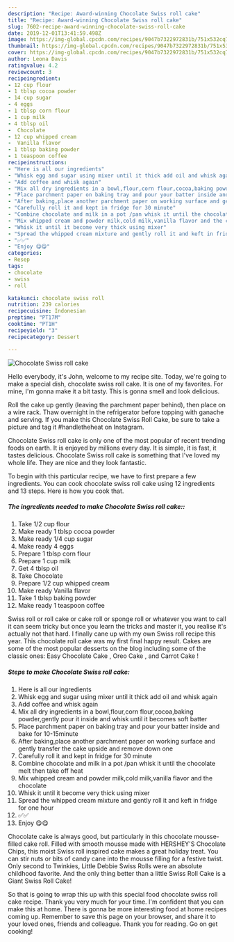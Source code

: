 ```yaml
---
description: "Recipe: Award-winning Chocolate Swiss roll cake"
title: "Recipe: Award-winning Chocolate Swiss roll cake"
slug: 7602-recipe-award-winning-chocolate-swiss-roll-cake
date: 2019-12-01T13:41:59.498Z
image: https://img-global.cpcdn.com/recipes/9047b7322972831b/751x532cq70/chocolate-swiss-roll-cake-recipe-main-photo.jpg
thumbnail: https://img-global.cpcdn.com/recipes/9047b7322972831b/751x532cq70/chocolate-swiss-roll-cake-recipe-main-photo.jpg
cover: https://img-global.cpcdn.com/recipes/9047b7322972831b/751x532cq70/chocolate-swiss-roll-cake-recipe-main-photo.jpg
author: Leona Davis
ratingvalue: 4.2
reviewcount: 3
recipeingredient:
- 12 cup flour
- 1 tblsp cocoa powder
- 14 cup sugar
- 4 eggs
- 1 tblsp corn flour
- 1 cup milk
- 4 tblsp oil
-  Chocolate
- 12 cup whipped cream
-  Vanilla flavor
- 1 tblsp baking powder
- 1 teaspoon coffee
recipeinstructions:
- "Here is all our ingredients"
- "Whisk egg and sugar using mixer until it thick add oil and whisk again"
- "Add coffee and whisk again"
- "Mix all dry ingredients in a bowl,flour,corn flour,cocoa,baking powder,gently pour it inside and whisk until it becomes soft batter"
- "Place parchment paper on baking tray and pour your batter inside and bake for 10-15minute"
- "After baking,place another parchment paper on working surface and gently transfer the cake upside and remove down one"
- "Carefully roll it and kept in fridge for 30 minute"
- "Combine chocolate and milk in a pot /pan whisk it until the chocolate melt then take off heat"
- "Mix whipped cream and powder milk,cold milk,vanilla flavor and the chocolate"
- "Whisk it until it become very thick using mixer"
- "Spread the whipped cream mixture and gently roll it and keft in fridge for one hour"
- "✅✅"
- "Enjoy 😋😋"
categories:
- Resep
tags:
- chocolate
- swiss
- roll

katakunci: chocolate swiss roll
nutrition: 239 calories
recipecuisine: Indonesian
preptime: "PT17M"
cooktime: "PT1H"
recipeyield: "3"
recipecategory: Dessert

---
```



![Chocolate Swiss roll cake](https://img-global.cpcdn.com/recipes/9047b7322972831b/751x532cq70/chocolate-swiss-roll-cake-recipe-main-photo.jpg)

Hello everybody, it's John, welcome to my recipe site. Today, we're going to make a special dish, chocolate swiss roll cake. It is one of my favorites. For mine, I'm gonna make it a bit tasty. This is gonna smell and look delicious.

Roll the cake up gently (leaving the parchment paper behind), then place on a wire rack. Thaw overnight in the refrigerator before topping with ganache and serving. If you make this Chocolate Swiss Roll Cake, be sure to take a picture and tag it #handletheheat on Instagram.

Chocolate Swiss roll cake is only one of the most popular of recent trending foods on earth. It is enjoyed by millions every day. It is simple, it is fast, it tastes delicious. Chocolate Swiss roll cake is something that I've loved my whole life. They are nice and they look fantastic.


To begin with this particular recipe, we have to first prepare a few ingredients. You can cook chocolate swiss roll cake using 12 ingredients and 13 steps. Here is how you cook that.

##### The ingredients needed to make Chocolate Swiss roll cake::

1. Take 1/2 cup flour
1. Make ready 1 tblsp cocoa powder
1. Make ready 1/4 cup sugar
1. Make ready 4 eggs
1. Prepare 1 tblsp corn flour
1. Prepare 1 cup milk
1. Get 4 tblsp oil
1. Take  Chocolate
1. Prepare 1/2 cup whipped cream
1. Make ready  Vanilla flavor
1. Take 1 tblsp baking powder
1. Make ready 1 teaspoon coffee


Swiss roll or roll cake or cake roll or sponge roll or whatever you want to call it can seem tricky but once you learn the tricks and master it, you realise it&#39;s actually not that hard. I finally cane up with my own Swiss roll recipe this year. This chocolate roll cake was my first final happy result. Cakes are some of the most popular desserts on the blog including some of the classic ones: Easy Chocolate Cake , Oreo Cake , and Carrot Cake ! 

##### Steps to make Chocolate Swiss roll cake:

1. Here is all our ingredients
1. Whisk egg and sugar using mixer until it thick add oil and whisk again
1. Add coffee and whisk again
1. Mix all dry ingredients in a bowl,flour,corn flour,cocoa,baking powder,gently pour it inside and whisk until it becomes soft batter
1. Place parchment paper on baking tray and pour your batter inside and bake for 10-15minute
1. After baking,place another parchment paper on working surface and gently transfer the cake upside and remove down one
1. Carefully roll it and kept in fridge for 30 minute
1. Combine chocolate and milk in a pot /pan whisk it until the chocolate melt then take off heat
1. Mix whipped cream and powder milk,cold milk,vanilla flavor and the chocolate
1. Whisk it until it become very thick using mixer
1. Spread the whipped cream mixture and gently roll it and keft in fridge for one hour
1. ✅✅
1. Enjoy 😋😋


Chocolate cake is always good, but particularly in this chocolate mousse-filled cake roll. Filled with smooth mousse made with HERSHEY&#39;S Chocolate Chips, this moist Swiss roll inspired cake makes a great holiday treat. You can stir nuts or bits of candy cane into the mousse filling for a festive twist. Only second to Twinkies, Little Debbie Swiss Rolls were an absolute childhood favorite. And the only thing better than a little Swiss Roll Cake is a Giant Swiss Roll Cake! 

So that is going to wrap this up with this special food chocolate swiss roll cake recipe. Thank you very much for your time. I'm confident that you can make this at home. There is gonna be more interesting food at home recipes coming up. Remember to save this page on your browser, and share it to your loved ones, friends and colleague. Thank you for reading. Go on get cooking!
